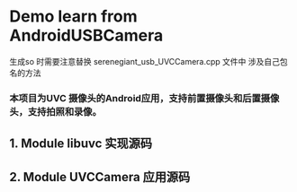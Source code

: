 

# Demo learn from AndroidUSBCamera

生成so 时需要注意替换  serenegiant_usb_UVCCamera.cpp 文件中
涉及自己包名的方法



### 本项目为UVC 摄像头的Android应用，支持前置摄像头和后置摄像头，支持拍照和录像。

## 1. Module libuvc 实现源码
## 2. Module UVCCamera 应用源码

